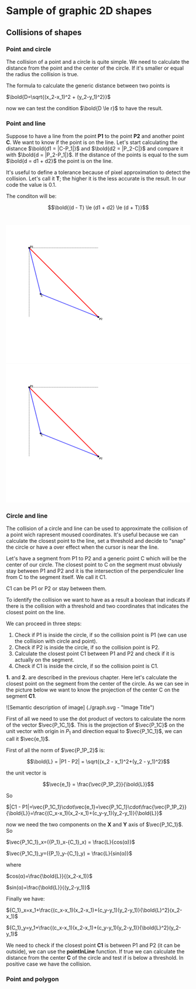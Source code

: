 # Sample of graphic 2D shapes

## Collisions of shapes

### Point and circle

The collision of a point and a circle is quite simple. We need to calculate the distance from the point and the center of the circle. If it's smaller or equal the radius the collision is true.

The formula to calculate the generic distance between two points is

$\bold{D=\sqrt{(x_2-x_1)^2 + (y_2-y_1)^2}}$
<br>

now we can test the condition $\bold{D \le r}$ to have the result.


### Point and line

Suppose to have a line from the point **P1** to the point **P2** and another point **C**. We want to know if the point is on the line.
Let's start calculating the distance $\bold{d1 = |C-P_1|}$ and $\bold{d2 = |P_2-C|}$ and compare it with $\bold{d = |P_2-P_1|}$. If the distance of the points is equal to the sum $\bold{d = d1 + d2}$ the point is on the line.

It's useful to define a tolerance because of pixel approximation to detect the collision. Let's call it **T**; the higher it is the less accurate is the result. In our code the value is 0.1.

The conditon will be:

$$\bold{(d - T) \le (d1 + d2) \le (d + T)}$$
<br>

![Alt text](./pointAndLine.svg)
<img src="./pointAndLine.svg">

### Circle and line

The collision of a circle and line can be used to approximate the collision of a point wich rapresent moused coordinates. It's useful because we can calculate the closest point to the line, set a threshold and decide to "snap" the circle or have a over effect when the cursor is near the line.

Let's have a segment from P1 to P2 and a generic point C which will be the center of our circle. 
The closest point to C on the segment must obviusly stay between P1 and P2 and it is the intersection of the perpendiculer line from C to the segment itself. We call it C1.

C1 can be P1 or P2 or stay between them.

To identify the collision we want to have as a result a boolean that indicats if there is the collision with a threshold and two coordinates that indicates the closest point on the line.

We can proceed in three steps:

1. Check if P1 is inside the circle, if so the collision point is P1 (we can use the collision with circle and point).
2. Check if P2 is inside the circle, if so the collision point is P2.
3. Calculate the closest point C1 between P1 and P2 and check if it is actually on the segment.
4. Check if C1 is inside the circle, if so the collision point is C1.

**1.** and **2.** are described in the previous chapter. Here let's calculate the closest point on the segment from the center of the circle. As we can see in the picture below we want to know the projection of the center C on the segment **C1**.

![Semantic description of image]
(./graph.svg - "Image Title")


First of all we need to use the dot product of vectors to calculate the norm of the vector $\vec{P_1C_1}$. This is the projection of $\vec{P_1C}$ on the unit vector with origin in $P_1$ and direction equal to $\vec{P_1C_1}$, we can call it $\vec{e_1}$.

First of all the norm of $\vec{P_1P_2}$ is:

$$\bold{L} = |P1 - P2| = \sqrt{(x_2 - x_1)^2+(y_2 - y_1)^2}$$

the unit vector is

$$\vec{e_1} = \frac{\vec{P_1P_2}}{\bold{L}}$$

So

$|C1 - P1|=\vec{P_1C_1}\cdot\vec{e_1}=\vec{P_1C_1}\cdot\frac{\vec{P_1P_2}}{\bold{L}}=\frac{(C_x-x_1)(x_2-x_1)+(c_y-y_1)(y_2-y_1)}{\bold{L}}$


now we need the two components on the **X** and **Y** axis of $\vec{P_1C_1}$. So

$\vec{P_1C_1}_x=({P_1}_x-{C_1}_x) = \frac{L}{cos(α)}$

$\vec{P_1C_1}_y=({P_1}_y-{C_1}_y) = \frac{L}{sin(α)}$

where

$cos(α)=\frac{\bold{L}}{(x_2-x_1)}$

$sin(α)=\frac{\bold{L}}{(y_2-y_1)}$

Finally we have:

${C_1}_x=x_1+\frac{(c_x-x_1)(x_2-x_1)+(c_y-y_1)(y_2-y_1)}{\bold{L}^2}(x_2-x_1)$

${C_1}_y=y_1+\frac{(c_x-x_1)(x_2-x_1)+(c_y-y_1)(y_2-y_1)}{\bold{L}^2}(y_2-y_1)$

We need to check if the closest point **C1** is between P1 and P2 (it can be outside), we can use the **pointInLine** function. If true we can calculate the distance from the center **C** of the circle and test if is below a threshold. In positive case we have the collision.


### Point and polygon

